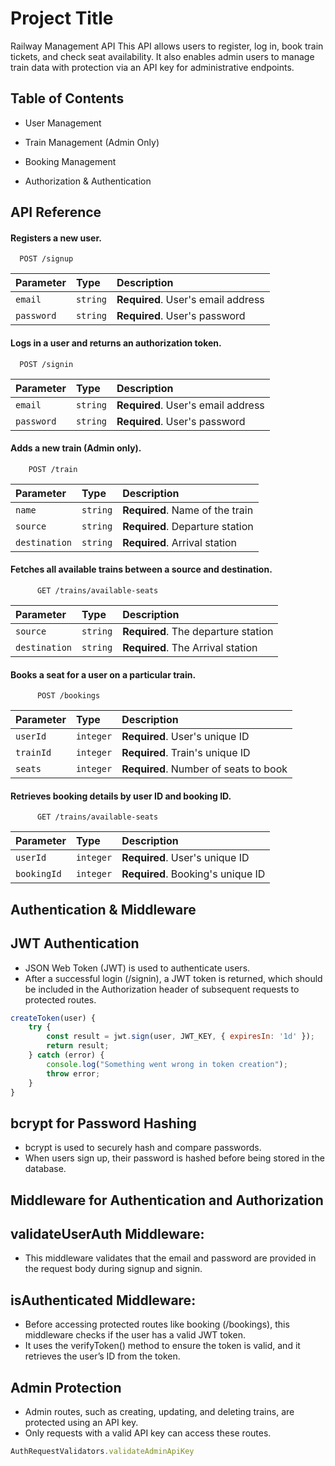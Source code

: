 
# Project Title

Railway Management API
This API allows users to register, log in, book train tickets, and check seat availability. It also enables admin users to manage train data with protection via an API key for administrative endpoints.


## Table of Contents
- User Management

- Train Management (Admin Only)

- Booking Management

- Authorization & Authentication
## API Reference

####  Registers a new user.

```http
  POST /signup
```

| Parameter | Type     | Description                |
| :-------- | :------- | :------------------------- |
| `email` | `string` | **Required**. User's email address |
| `password` | `string` | **Required**. User's password |


#### Logs in a user and returns an authorization token.

```http
  POST /signin
```

| Parameter | Type     | Description                       |
| :-------- | :------- | :-------------------------------- |
| `email`      | `string` | **Required**. User's email address |
| `password`      | `string` | **Required**. User's password |

#### Adds a new train (Admin only).


```http
    POST /train
```

| Parameter | Type     | Description                       |
| :-------- | :------- | :-------------------------------- |
| `name`      | `string` | **Required**.  Name of the train |
| `source`      | `string` | **Required**. Departure station |
| `destination`      | `string` | **Required**. Arrival station |

#### Fetches all available trains between a source and destination.


```http
      GET /trains/available-seats

```

| Parameter | Type     | Description                       |
| :-------- | :------- | :-------------------------------- |
| `source`      | `string` | **Required**.   The departure station 
| `destination`      | `string` | **Required**. The Arrival station |






#### Books a seat for a user on a particular train.




```http
      POST /bookings

```

| Parameter | Type     | Description                       |
| :-------- | :------- | :-------------------------------- |
| `userId`      | `integer` | **Required**.  User's unique ID |
| `trainId`      | `integer` | **Required**. Train's unique ID |
| `seats`      | `integer` | **Required**. Number of seats to book

 
#### Retrieves booking details by user ID and booking ID.


```http
      GET /trains/available-seats

```

| Parameter | Type     | Description                       |
| :-------- | :------- | :-------------------------------- |
| `userId`      | `integer` | **Required**.   User's unique ID
| `bookingId`      | `integer` | **Required**. Booking's unique ID 



## Authentication & Middleware

##  JWT Authentication
- JSON Web Token (JWT) is used to authenticate users. 
- After a successful login (/signin), a JWT token is returned, which should be included in the Authorization header of subsequent requests to protected routes.
```javascript
createToken(user) {
    try {
        const result = jwt.sign(user, JWT_KEY, { expiresIn: '1d' });
        return result;
    } catch (error) {
        console.log("Something went wrong in token creation");
        throw error;
    }
}
```

## bcrypt for Password Hashing
- bcrypt is used to securely hash and compare passwords. 
- When users sign up, their password is hashed before being stored in the database.

## Middleware for Authentication and Authorization
## validateUserAuth Middleware:
 - This middleware validates that the email and password are provided in the request body during signup and signin.
## isAuthenticated Middleware:
- Before accessing protected routes like booking (/bookings), this middleware checks if the user has a valid JWT token.
- It uses the verifyToken() method to ensure the token is valid, and it retrieves the user’s ID from the token.

## Admin Protection
- Admin routes, such as creating, updating, and deleting trains, are protected using an API key. 
- Only requests with a valid API key can access these routes.

```javascript
AuthRequestValidators.validateAdminApiKey
```